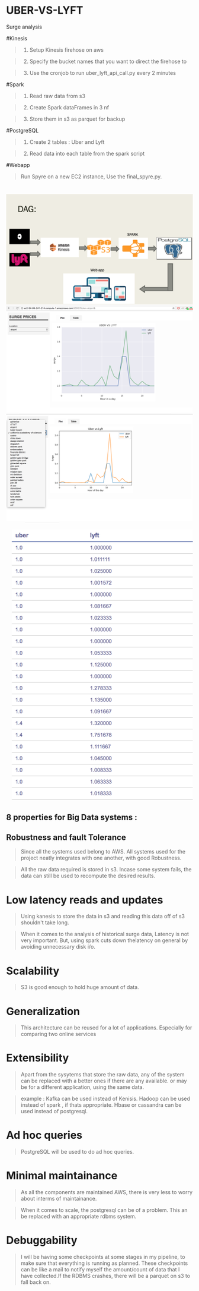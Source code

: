 # UBER-VS-LYFT
Surge analysis

#Kinesis

>1. Setup Kinesis firehose on aws

>2. Specify the bucket names that you want to direct the firehose to

>3. Use the cronjob to run uber_lyft_api_call.py every 2 minutes


#Spark

>1. Read raw data from s3

>2. Create Spark dataFrames in 3 nf

>3. Store them in s3 as parquet for backup

#PostgreSQL

>1. Create 2 tables : Uber and Lyft

>2. Read data into each table from the spark script

#Webapp

>Run Spyre on a new EC2 instance, Use the final_spyre.py.

#


<img src="images/DAG.png">


<img src="images/demo.png">


<img src="images/select_location_.png">


<img src="images/table_on_web.png">


## 8 properties for Big Data systems :

## Robustness and fault Tolerance

>Since all the systems used belong to AWS. All systems used for the project neatly integrates with one another, with good Robustness. 

>All the raw data required is stored in s3. Incase some system fails, the data can still be used to recompute the desired results.

# Low latency reads and updates

>Using kanesis to store the data in s3 and reading this data off of s3 shouldn't take long.

>When it comes to the analysis of historical surge data, Latency is not very important. But, using spark cuts down thelatency on general by avoiding unnecessary disk i/o.

# Scalability

>S3 is good enough to hold huge amount of data.

# Generalization

>This architecture can be reused for a lot of applications. Especially for comparing two online  services

# Extensibility

>Apart from the sysytems that store the raw data, any of the system can be replaced with a better ones if there are any available. or may be for a different application, using the same data.

>example : Kafka can be used instead of Kenisis. Hadoop can be used instead of spark , if thats appropriate. Hbase or cassandra can be used instead of postgresql.

# Ad hoc queries

>PostgreSQL will be used to do ad hoc queries.

# Minimal maintainance

>As all the components are maintained AWS, there is very less to worry about interms of maintainance.

>When it comes to scale, the postgresql can be of a problem. This an be replaced with an appropriate rdbms system.

# Debuggability

>I will be having some checkpoints at some stages in my pipeline, to make sure that everything is running as planned. These checkpoints can be like a mail to notify myself the amount/count of data that I have collected.If the RDBMS crashes, there will be a parquet on s3 to fall back on. 

